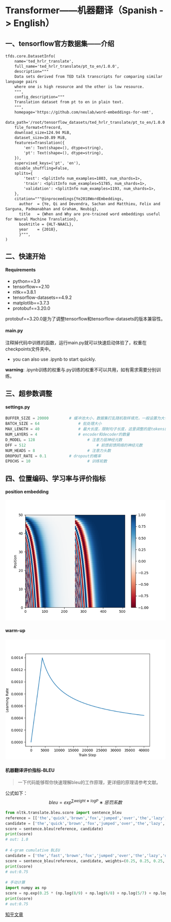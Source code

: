 # Transformer——机器翻译（Spanish -> English）
## 一、tensorflow官方数据集——介绍  
```
tfds.core.DatasetInfo(
    name='ted_hrlr_translate',
    full_name='ted_hrlr_translate/pt_to_en/1.0.0',
    description="""
    Data sets derived from TED talk transcripts for comparing similar language pairs
    where one is high resource and the other is low resource.
    """,
    config_description="""
    Translation dataset from pt to en in plain text.
    """,
    homepage='https://github.com/neulab/word-embeddings-for-nmt',
    data_path='/root/tensorflow_datasets/ted_hrlr_translate/pt_to_en/1.0.0',
    file_format=tfrecord,
    download_size=124.94 MiB,
    dataset_size=10.89 MiB,
    features=Translation({
        'en': Text(shape=(), dtype=string),
        'pt': Text(shape=(), dtype=string),
    }),
    supervised_keys=('pt', 'en'),
    disable_shuffling=False,
    splits={
        'test': <SplitInfo num_examples=1803, num_shards=1>,
        'train': <SplitInfo num_examples=51785, num_shards=1>,
        'validation': <SplitInfo num_examples=1193, num_shards=1>,
    },
    citation="""@inproceedings{Ye2018WordEmbeddings,
      author  = {Ye, Qi and Devendra, Sachan and Matthieu, Felix and Sarguna, Padmanabhan and Graham, Neubig},
      title   = {When and Why are pre-trained word embeddings useful for Neural Machine Translation},
      booktitle = {HLT-NAACL},
      year    = {2018},
      }""",
)
```

## 二、快速开始

#### Requirements

- python==3.9
- tensorflow==2.10
- nltk==3.8.1
- tensorflow-datasets==4.9.2
- matplotlib==3.7.3
- protobuf==3.20.0

protobuf==3.20.0是为了调整tensorflow和tensorflow-datasets的版本兼容性。

#### main.py

注释掉代码中训练的函数，运行main.py就可以快速启动体验了，权重在checkpoints文件夹中。

* you can also use .ipynb to start quickly.

**warning**: .ipynb训练的权重与.py训练的权重不可以共用，如有需求需要分别训练。
## 三、超参数调整

#### settings.py

```python
BUFFER_SIZE = 20000 		# 缓冲池大小，数据集打乱随机取样填充，一般设置为大于等于数据集的大小
BATCH_SIZE = 64 				# 批处理大小
MAX_LENGTH = 40 				# 最大长度，限制句子长度，这里调整的是tokens的最大值
NUM_LAYERS = 4					# encoder和decoder的数量
D_MODEL = 128						# 注意力层神经元数
DFF = 512								# 前馈前馈网络的神经元数
NUM_HEADS = 8						# 注意力头数
DROPOUT_RATE = 0.1			# dropout的概率
EPOCHS = 10							# 训练轮数
```

## 四、位置编码、学习率与评价指标

#### position embedding

![position_embedding](./position_embedding.png)

#### warm-up

![warm-up](./warm-up.png)

#### 机器翻译评价指标-BLEU

> 一下代码能够帮你快速理解bleu的工作原理，更详细的原理请参考文献。

公式如下：  
$$  
bleu = exp^{∑ weight∗logP}∗惩罚系数  
$$



```python
from nltk.translate.bleu.score import sentence_bleu
reference = [['the','quick','brown','fox','jumped','over','the','lazy','dog']]
candidate = ['the','quick','brown','fox','jumped','over','the','lazy','dog']
score = sentence.bleu(reference, candidate)
print(score)
# out: 1.0

# 4-gram cumulative BLEU
candidate = ['the','fast','brown','fox','jumped','over','the','lazy','dog']
score = sentence_bleu(reference, candidate, weights=(0.25, 0.25, 0.25, 0.25))
print(score)
# out:0.75

# 手动计算
import numpy as np
score = np.exp(0.25 * (np.log(8/9) + np.log(6/8) + np.log(5/7) + np.log(4/6)))
print(score)
# out:0.75
```
[知乎文章](https://www.zhihu.com/question/473208103/answer/3331617029)
